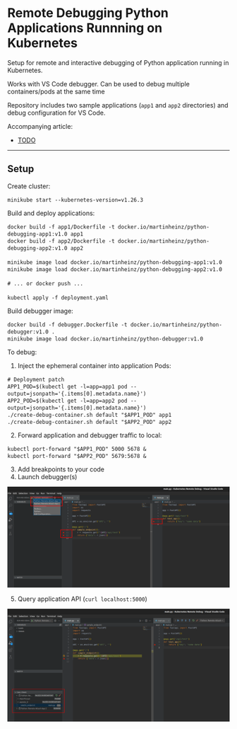 # Remote Debugging Python Applications Runnning on Kubernetes

Setup for remote and interactive debugging of Python application running in Kubernetes.

Works with VS Code debugger. Can be used to debug multiple containers/pods at the same time

Repository includes two sample applications (`app1` and `app2` directories) and debug configuration for VS Code.

Accompanying article:

- [TODO](TODO)

----------

## Setup

Create cluster:

```shell
minikube start --kubernetes-version=v1.26.3
```

Build and deploy applications:

```shell
docker build -f app1/Dockerfile -t docker.io/martinheinz/python-debugging-app1:v1.0 app1
docker build -f app2/Dockerfile -t docker.io/martinheinz/python-debugging-app2:v1.0 app2

minikube image load docker.io/martinheinz/python-debugging-app1:v1.0
minikube image load docker.io/martinheinz/python-debugging-app2:v1.0

# ... or docker push ...

kubectl apply -f deployment.yaml
```

Build debugger image:

```shell
docker build -f debugger.Dockerfile -t docker.io/martinheinz/python-debugger:v1.0 .
minikube image load docker.io/martinheinz/python-debugger:v1.0
```

To debug:

1. Inject the ephemeral container into application Pods:

```shell
# Deployment patch
APP1_POD=$(kubectl get -l=app=app1 pod --output=jsonpath='{.items[0].metadata.name}')
APP2_POD=$(kubectl get -l=app=app2 pod --output=jsonpath='{.items[0].metadata.name}')
./create-debug-container.sh default "$APP1_POD" app1
./create-debug-container.sh default "$APP2_POD" app2
```

2. Forward application and debugger traffic to local:

```shell
kubectl port-forward "$APP1_POD" 5000 5678 &
kubectl port-forward "$APP2_POD" 5679:5678 &
```

3. Add breakpoints to your code
4. Launch debugger(s)

<img src="./assets/vscode-setup.png">

5. Query application API (`curl localhost:5000`)

<img src="./assets/vscode-breakpoint-hit.png">
